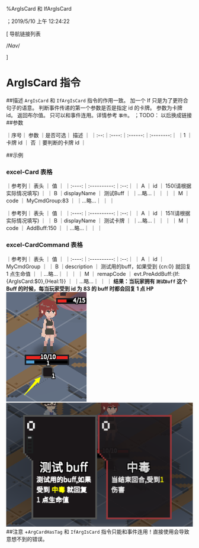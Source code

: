 
%ArgIsCard 和 IfArgIsCard

；2019/5/10 上午 12:24:22

[ 导航链接列表

/*Nav*/

]
# ArgIsCard 指令

##描述
`ArgIsCard` 和 `IfArgIsCard` 指令的作用一致。
加一个 If 只是为了更符合句子的语意。
判断事件传递的第一个参数是否是指定 id 的卡牌。
参数为卡牌 id。
返回布尔值。
只可以和事件连用。详情参考 `事件`。
；TODO： 以后换成链接
##参数


｜序号｜ 参数 ｜是否可选｜          描述  ｜
｜:--:｜:----:｜:------:｜:--------:｜
｜1  ｜ 卡牌 id ｜   否   ｜要判断的卡牌 id ｜


##示例
### excel-Card 表格
｜参考列｜    表头    ｜ 值 ｜
｜:----:｜:----------:｜:--:｜
｜  A   ｜     id     ｜ 150(请根据实际情况填写)   ｜
｜  B   ｜displayName ｜  测试Buff  ｜
｜…略…｜            ｜    ｜
｜  M   ｜    code    ｜ MyCmdGroup:83  ｜
｜…略…｜            ｜    ｜

｜参考列｜    表头    ｜ 值 ｜
｜:----:｜:----------:｜:--:｜
｜  A   ｜     id     ｜ 151(请根据实际情况填写)   ｜
｜  B   ｜displayName ｜  测试卡牌  ｜
｜…略…｜            ｜    ｜
｜  M   ｜    code    ｜ AddBuff:150  ｜
｜…略…｜            ｜    ｜
### excel-CardCommand 表格
｜参考列｜    表头    ｜ 值 ｜
｜:----:｜:----------:｜:--:｜
｜  A   ｜     id     ｜  MyCmdGroup  ｜
｜  B   ｜description ｜  测试用的buff，如果受到 {cn:0} 就回复 1 点生命值  ｜
｜…略…｜            ｜    ｜
｜  M   ｜    remapCode   ｜  evt.PreAddBuff:{If:{ArgIsCard:$0},{Heal:1}}  ｜
｜…略…｜            ｜    ｜
**结果：当玩家拥有 `测试Buff` 这个Buff 的时候，每当玩家受到 id 为 83 的 buff 时都会回复 1 点 HP**
![ArgIsCardSample1](argiscard~/Images~/ARGISCARDSAMPLE1.png)
![ArgIsCardSample2](argiscard~/Images~/ARGISCARDSAMPLE2.png)
##注意
+`ArgCardHasTag` 和 `IfArgIsCard` 指令只能和事件连用！直接使用会导致意想不到的错误。

